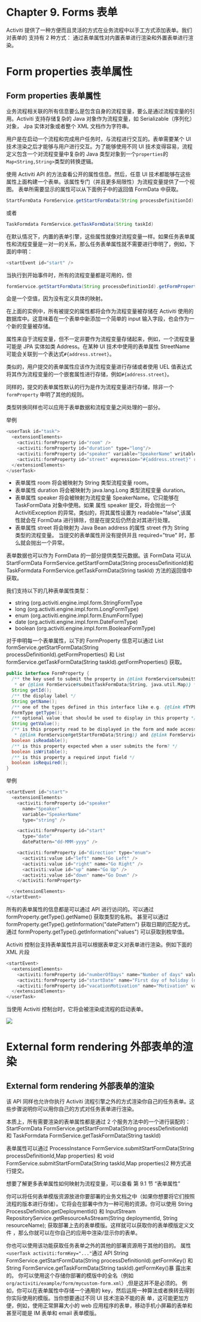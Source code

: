# Chapter 9\. Forms 表单

Activiti 提供了一种方便而且灵活的方式在业务流程中以手工方式添加表单。我们对表单的 支持有 2 种方式： 通过表单属性对内置表单进行渲染和外置表单进行渲染。

# Form properties 表单属性

## Form properties 表单属性

业务流程相关联的所有信息要么是包含自身的流程变量，要么是通过流程变量的引用。Activiti 支持存储复杂的 Java 对象作为流程变量，如 Serializable（序列化）对象， Jpa 实体对象或者整个 XML 文档作为字符串。

用户是在启动一个流程和完成用户任务时，与流程进行交互的。表单需要某个 UI 技术渲染之后才能够与用户进行交互。为了能够使用不同 UI 技术变得容易，流程定义包含一个对流程变量中复杂的 Java 类型对象到一个`properties`的 `Map<String,String>`类型的转换逻辑。

使用 Activiti API 的方法查看公开的属性信息。然后，任意 UI 技术都能够在这些属性上面构建一个表单。该属性专门（并且更多局限性）为流程变量提供了一个视图。 表单所需要显示的属性可以从下面例子中的返回值 FormData 中获取。

```java
StartFormData FormService.getStartFormData(String processDefinitionId) 
```

或者

```java
TaskFormdata FormService.getTaskFormData(String taskId) 
```

在默认情况下，内置的表单引擎，这些属性就像对流程变量一样。如果任务表单属性和流程变量是一对一的关系，那么任务表单属性就不需要进行申明了，例如，下面的申明：

```java
<startEvent id="start" /> 
```

当执行到开始事件时，所有的流程变量都是可用的，但

```java
formService.getStartFormData(String processDefinitionId).getFormProperties() 
```

会是一个空值，因为没有定义具体的映射。

在上面的实例中，所有被提交的属性都将会作为流程变量被存储在 Activiti 使用的数据库中。这意味着在一个表单中新添加一个简单的 input 输入字段，也会作为一个新的变量被存储。

属性来自于流程变量，但不一定非要作为流程变量存储起来，例如，一个流程变量可能是 JPA 实体如类 Address。在某种 UI 技术中使用的表单属性 StreetName 可能会关联到一个表达式`#{address.street}`。

类似的，用户提交的表单属性应该作为流程变量进行存储或者使用 UEL 值表达式将其作为流程变量的一个嵌套属性进行存储，例如`#{address.street}`。

同样的，提交的表单属性默认的行为是作为流程变量进行存储，除非一个 `formProperty` 申明了其他的规则。

类型转换同样也可以应用于表单数据和流程变量之间处理的一部分。

举例

```java
<userTask id="task">
  <extensionElements>
    <activiti:formProperty id="room" />
    <activiti:formProperty id="duration" type="long"/>
    <activiti:formProperty id="speaker" variable="SpeakerName" writable="false" />
    <activiti:formProperty id="street" expression="#{address.street}" required="true" />
  </extensionElements>
</userTask> 
```

*   表单属性 room 将会被映射为 String 类型流程变量 room。
*   表单属性 duration 将会被映射为 java.lang.Long 类型流程变量 duration。
*   表单属性 speaker 将会被映射为流程变量 SpeakerName。它只能够在 TaskFormData 对象中使用。如果 属性 speaker 提交，将会抛出一个 ActivitiException 的异常。类似的，将其属性设置为 readable="false",该属性就会在 FormData 进行排除，但是在提交后仍然会对其进行处理。
*   表单属性 street 将会映射为 Java Bean address 的属性 street 作为 String 类型的流程变量。 当提交的表单属性并没有提供并且 required="true" 时，那么就会抛出一个异常。

表单数据也可以作为 FormData 的一部分提供类型元数据。该 FormData 可以从 StartFormData FormService.getStartFormData(String processDefinitionId)和 TaskFormdata FormService.getTaskFormData(String taskId) 方法的返回值中获取。

我们支持以下的几种表单属性类型：

*   string (org.activiti.engine.impl.form.StringFormType
*   long (org.activiti.engine.impl.form.LongFormType)
*   enum (org.activiti.engine.impl.form.EnumFormType)
*   date (org.activiti.engine.impl.form.DateFormType)
*   boolean (org.activiti.engine.impl.form.BooleanFormType)

对于申明每一个表单属性，以下的 FormProperty 信息可以通过 List <formproperty class="calibre27">formService.getStartFormData(String processDefinitionId).getFormProperties() 和 List <formproperty class="calibre27">formService.getTaskFormData(String taskId).getFormProperties() 获取。</formproperty></formproperty>

```java
public interface FormProperty {
  /** the key used to submit the property in {@link FormService#submitStartFormData(String, java.util.Map)}
   * or {@link FormService#submitTaskFormData(String, java.util.Map)} */
  String getId();
  /** the display label */
  String getName();
  /** one of the types defined in this interface like e.g. {@link #TYPE_STRING} */
  FormType getType();
  /** optional value that should be used to display in this property */
  String getValue();
  /** is this property read to be displayed in the form and made accessible with the methods
   * {@link FormService#getStartFormData(String)} and {@link FormService#getTaskFormData(String)}. */
  boolean isReadable();
  /** is this property expected when a user submits the form? */
  boolean isWritable();
  /** is this property a required input field */
  boolean isRequired();
} 
```

举例

```java
<startEvent id="start">
  <extensionElements>
    <activiti:formProperty id="speaker"
      name="Speaker"
      variable="SpeakerName"
      type="string" />

    <activiti:formProperty id="start"
      type="date"
      datePattern="dd-MMM-yyyy" />

    <activiti:formProperty id="direction" type="enum">
      <activiti:value id="left" name="Go Left" />
      <activiti:value id="right" name="Go Right" />
      <activiti:value id="up" name="Go Up" />
      <activiti:value id="down" name="Go Down" />
    </activiti:formProperty>

  </extensionElements>
</startEvent> 
```

所有的表单属性的信息都是可以通过 API 进行访问的。可以通过 formProperty.getType().getName() 获取类型的名称。 甚至可以通过 formProperty.getType().getInformation("datePattern") 获取日期的匹配方式。通过 formProperty.getType().getInformation("values") 可以获取到枚举值。

Activiti 控制台支持表单属性并且可以根据表单定义对表单进行渲染。例如下面的 XML 片段

```java
<startEvent>
  <extensionElements>
    <activiti:formProperty id="numberOfDays" name="Number of days" value="${numberOfDays}" type="long" required="true"/>
    <activiti:formProperty id="startDate" name="First day of holiday (dd-MM-yyy)" value="${startDate}" datePattern="dd-MM-yyyy hh:mm" type="date" required="true" />
    <activiti:formProperty id="vacationMotivation" name="Motivation" value="${vacationMotivation}" type="string" />
  </extensionElements>
</userTask> 
```

当使用 Activiti 控制台时，它将会被渲染成流程的启动表单。

![](img/65f0fa29.png)

# External form rendering 外部表单的渲染

## External form rendering 外部表单的渲染

该 API 同样也允许你执行 Activiti 流程引擎之外的方式渲染你自己的任务表单。这些步骤说明你可以用你自己的方式对任务表单进行渲染。

本质上，所有需要渲染的表单属性都是通过 2 个服务方法中的一个进行装配的： StartFormData FormService.getStartFormData(String processDefinitionId) 和 TaskFormdata FormService.getTaskFormData(String taskId)

表单属性可以通过 ProcessInstance FormService.submitStartFormData(String processDefinitionId,Map <stringu0002cstring class="calibre27">properties) 和 void FormService.submitStartFormData(String taskId,Map <stringu0002cstring class="calibre27">properties)2 种方式进行提交。</stringu0002cstring></stringu0002cstring>

想要了解更多表单属性如何映射为流程变量，可以查看 第 9.1 节 “表单属性”

你可以将任何表单模版资源放进你要部署的业务文档之中（如果你想要将它们按照流程的版本进行存储）。它将会在部署中作为一种可用的资源。你可以使用 String ProcessDefinition.getDeploymentId() 和 InputStream RepositoryService.getResourceAsStream(String deploymentId, String resourceName); 获取部署上去的表单模版。这样就可以获取你的表单模版定义文件 ，那么你就可以在你自己的应用中渲染/显示你的表单。

你也可以使用该功能获取任务表单之外的其他的部署资源用于其他的目的。 属性`<userTask activiti:formKey="..."`通过 API String FormService.getStartFormData(String processDefinitionId).getFormKey() 和 String FormService.getTaskFormData(String taskId).getFormKey()暴 露出来的。 你可以使用这个存储你部署的模版中的全名（例如`org/activiti/example/form/mycustom-form.xml`）,但是这并不是必须的。 例如，你可以在表单属性中存储一个通用的 key，然后运用一种算法或者换转去得到你实际使用的模版。当你想要通过不同 UI 技术渲染不能的表 单，这可能更加方便，例如，使用正常屏幕大小的 web 应用程序的表单，移动手机小屏幕的表单和甚至可能是 IM 表单和 email 表单模版。